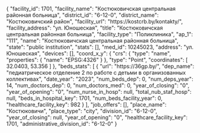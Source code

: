 {
    "facility_id": 1701,
    "facility_name": "Костюковичская центральная районная больница",
    "district_id": "6-12-0",
    "district_name": "Костюковичский район",
    "facility_url": "https:\/\/kostcrb.by\/kontakty\/",
    "facility_address": "ул. Юношеская",
    "title": "Костюковичская центральная районная больница",
    "facility_type": "Поликлиника",
    "ap_1": "111",
    "name": "Костюковичская центральная районная больница",
    "state": "public institution",
    "stats": [],
    "med_id": 10245023,
    "address": "ул. Юношеская",
    "devices": [],
    "coord_x_y": {
        "crs": {
            "type": "name",
            "properties": {
                "name": "EPSG:4326"
            }
        },
        "type": "Point",
        "coordinates": [
            32.0403,
            53.356
        ]
    },
    "beds_stats": [
        {
            "url": "https:\/\/36gp.by\/",
            "dep_name": "педиатрическое отделение 2 по работе с детьми в организованных коллективах",
            "date_year": "2023",
            "num_beds_dep": 0,
            "num_deps_year": 14,
            "num_doctors_dep": 0,
            "num_doctors_med": 0,
            "year_of_closing": "0",
            "year_of_opening": "0",
            "num_nurse_in_hosp": null,
            "total_nub_staf_hosp": null,
            "beds_in_hospital_key": 1701,
            "num_beds_facility_year": 0,
            "healthcare_facility_key": 982
        }
    ],
    "job_offers": [],
    "place_name": "Костюковичи",
    "place_type": "city",
    "division_id": "6-12-0",
    "year_of_closing": null,
    "year_of_opening": "0",
    "healthcare_facility_key": 1701,
    "administrative_division_id": "6-12-0"
}